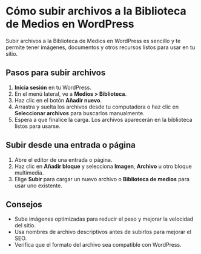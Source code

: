 # Cómo subir archivos a la Biblioteca de Medios en WordPress

Subir archivos a la Biblioteca de Medios en WordPress es sencillo y te permite tener imágenes, documentos y otros recursos listos para usar en tu sitio.

## Pasos para subir archivos
1. **Inicia sesión** en tu WordPress.
2. En el menú lateral, ve a **Medios > Biblioteca**.
3. Haz clic en el botón **Añadir nuevo**.
4. Arrastra y suelta los archivos desde tu computadora o haz clic en **Seleccionar archivos** para buscarlos manualmente.
5. Espera a que finalice la carga. Los archivos aparecerán en la biblioteca listos para usarse.

## Subir desde una entrada o página
1. Abre el editor de una entrada o página.
2. Haz clic en **Añadir bloque** y selecciona **Imagen**, **Archivo** u otro bloque multimedia.
3. Elige **Subir** para cargar un nuevo archivo o **Biblioteca de medios** para usar uno existente.

## Consejos
- Sube imágenes optimizadas para reducir el peso y mejorar la velocidad del sitio.
- Usa nombres de archivo descriptivos antes de subirlos para mejorar el SEO.
- Verifica que el formato del archivo sea compatible con WordPress.

